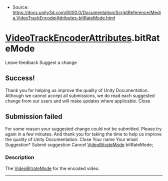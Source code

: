 * Source: https://docs.unity3d.com/6000.0/Documentation/ScriptReference/Media.VideoTrackEncoderAttributes-bitRateMode.html

#  [VideoTrackEncoderAttributes](https://docs.unity3d.com/6000.0/Documentation/ScriptReference/Media.VideoTrackEncoderAttributes.html).bitRateMode
Leave feedback
Suggest a change
## Success!
Thank you for helping us improve the quality of Unity Documentation. Although we cannot accept all submissions, we do read each suggested change from our users and will make updates where applicable.
Close
## Submission failed
For some reason your suggested change could not be submitted. Please <a>try again</a> in a few minutes. And thank you for taking the time to help us improve the quality of Unity Documentation.
Close
Your name Your email Suggestion* Submit suggestion
Cancel
[VideoBitrateMode](https://docs.unity3d.com/6000.0/Documentation/ScriptReference/VideoBitrateMode.html) bitRateMode; 
### Description
The [VideoBitrateMode](https://docs.unity3d.com/6000.0/Documentation/ScriptReference/VideoBitrateMode.html) for the encoded video.
* * *
